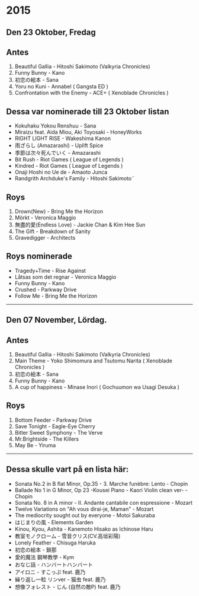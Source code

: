 # 2015
## Den 23 Oktober, Fredag

## Antes 

1. Beautiful Gallia - Hitoshi Sakimoto (Valkyria Chronicles)
2. Funny Bunny - Kano
3. 初恋の絵本 - Sana
4. Yoru no Kuni - Annabel ( Gangsta ED )
5. Confrontation with the Enemy - ACE+ ( Xenoblade  Chronicles )

## Dessa var nominerade till 23 Oktober listan
- Kokuhaku Yokou Renshuu - Sana
- Miraizu feat. Aida Miou, Aki Toyosaki - HoneyWorks
- RIGHT LIGHT RISE - Wakeshima Kanon
- 雨ざらし (Amazarashi) - Uplift Spice
- 季節は次々死んでいく - Amazarashi
- Bit Rush - Riot Games ( League of Legends )
- Kindred - Riot Games ( League of Legends ) 
- Onaji Hoshi no Ue de - Amaoto Junca
- Randgrith Archduke's Family - Hitoshi Sakimoto¨

## Roys 

1. Drown(New) - Bring Me the Horizon
2. Mörkt - Veronica Maggio
3. 無盡的愛(Endless Love) - Jackie Chan & Kim Hee Sun
4. The Gift - Breakdown of Sanity
5. Gravedigger - Architects

## Roys nominerade
- Tragedy+Time - Rise Against
- Låtsas som det regnar - Veronica Maggio
- Funny Bunny - Kano
- Crushed - Parkway Drive
- Follow Me - Bring Me the Horizon

_______________________________________________________________

## Den 07 November, Lördag.

## Antes 

1. Beautiful Gallia - Hitoshi Sakimoto (Valkyria Chronicles)
2. Main Theme - Yoko Shimomura and Tsutomu Narita ( Xenoblade Chronicles )
3. 初恋の絵本 - Sana
4. Funny Bunny - Kano
5. A cup of happiness - Minase Inori ( Gochuumon wa Usagi Desuka )

## Roys

1. Bottom Feeder - Parkway Drive
2. Save Tonight - Eagle-Eye Cherry
3. Bitter Sweet Symphony - The Verve
4. Mr.Brightside - The Killers
5. May Be - Yiruma

_______________________________________________________________

## Dessa skulle vart på en lista här:

- Sonata No.2 in B flat Minor, Op.35 - 3. Marche funèbre: Lento - Chopin
- Ballade No 1 in G Minor, Op 23 -Kousei Piano - Kaori Violin clean ver- - Chopin
- Sonata No. 8 in A minor - II. Andante cantabile con espressione - Mozart
- Twelve Variations on "Ah vous dirai-je, Maman" - Mozart
- The mediocrity sought out by everyone - Motoi Sakuraba
- はじまりの風 - Elements Garden
- Kinou, Kyou, Ashita - Kanemoto Hisako as Ichinose Haru
- 教室モノクローム - 雪音クリス(CV.高垣彩陽)
- Lonely Feather - Chisuga Haruka
- 初恋の絵本 - 鎖那
- 愛的魔法 鋼琴教學 - Kym
- おなじ話 - ハンバートハンバート
- アイロニ - すこっぷ feat. 鹿乃
- 繰り返し一粒 リンver - 猫虫 feat. 鹿乃
- 想像フォレスト - じん (自然の敵P) feat. 鹿乃